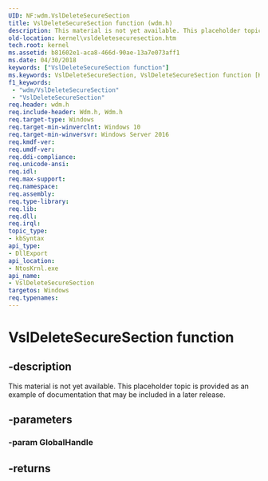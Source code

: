 ```yaml
---
UID: NF:wdm.VslDeleteSecureSection
title: VslDeleteSecureSection function (wdm.h)
description: This material is not yet available. This placeholder topic is provided as an example of documentation that may be included in a later release.
old-location: kernel\vsldeletesecuresection.htm
tech.root: kernel
ms.assetid: b81602e1-aca8-466d-90ae-13a7e073aff1
ms.date: 04/30/2018
keywords: ["VslDeleteSecureSection function"]
ms.keywords: VslDeleteSecureSection, VslDeleteSecureSection function [Kernel-Mode Driver Architecture], kernel.vsldeletesecuresection, wdm/VslDeleteSecureSection
f1_keywords:
 - "wdm/VslDeleteSecureSection"
 - "VslDeleteSecureSection"
req.header: wdm.h
req.include-header: Wdm.h, Wdm.h
req.target-type: Windows
req.target-min-winverclnt: Windows 10
req.target-min-winversvr: Windows Server 2016
req.kmdf-ver: 
req.umdf-ver: 
req.ddi-compliance: 
req.unicode-ansi: 
req.idl: 
req.max-support: 
req.namespace: 
req.assembly: 
req.type-library: 
req.lib: 
req.dll: 
req.irql: 
topic_type:
- kbSyntax
api_type:
- DllExport
api_location:
- NtosKrnl.exe
api_name:
- VslDeleteSecureSection
targetos: Windows
req.typenames: 
---
```


# VslDeleteSecureSection function


## -description



			
This material is not yet available. This placeholder topic is provided as an example of documentation that may be included in a later release.


## -parameters




### -param GlobalHandle




## -returns





                    



